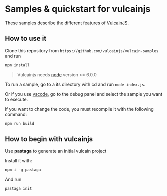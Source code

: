 # Samples &amp; quickstart for vulcainjs

These samples describe the different features of [VulcainJS](http://www.vulcainjs.org/).

## How to use it

Clone this repository from ```https://github.com/vulcainjs/vulcain-samples``` and run

```bash
npm install
```

> Vulcainjs needs [node](https://nodejs.org/en/) version >= 6.0.0

To run a sample, go to a its directory with cd and run ```node index.js```.

Or if you use [vscode](https://code.visualstudio.com/), go to the debug panel and select the sample you want to execute.

If you want to change the code, you must recompile it with the following command:

```bash
npm run build
```

## How to begin with vulcainjs

Use **pastaga** to generate an initial vulcain project

Install it with: 

```js
npm i -g pastaga
```

And run

```js
pastaga init 
```
